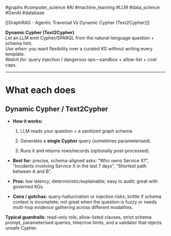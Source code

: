 #graphs #computer_science #AI #machine_learning #LLM  #data_science #GenAI #database

[[GraphRAG - Agentic Traversal Vs Dynamic Cypher (Text2Cypher)]]

**Dynamic Cypher (Text2Cypher)**  
Let an LLM emit Cypher/SPARQL from the natural-language question + schema hint.  
_Use when:_ you want flexibility over a curated KG without writing every template.  
_Watch for:_ query injection / dangerous ops—sandbox + allow-list + cost caps.

---

# What each does

## Dynamic Cypher / Text2Cypher

- **How it works:**
    
    1. LLM reads your question + a sanitized graph schema.
        
    2. Generates a **single Cypher** query (sometimes parameterised).
        
    3. Runs it and returns rows/records (optionally post-processed).
        
- **Best for:** precise, schema-aligned asks: “Who owns Service X?”, “Incidents involving Service X in the last 7 days”, “Shortest path between A and B”.
    
- **Pros:** low latency; deterministic/explainable; easy to audit; great with governed KGs.
    
- **Cons / gotchas:** query-hallucination or injection risks; brittle if schema context is incomplete; not great when the question is fuzzy or needs multi-hop evidence gathering across different modalities.
    

**Typical guardrails:** read-only role, allow-listed clauses, strict schema prompt, parameterised queries, time/row limits, and a validator that rejects unsafe Cypher.